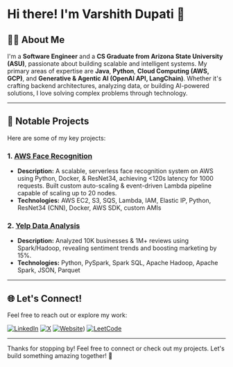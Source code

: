 # Hi there! I'm Varshith Dupati 👋

## 🧑‍💻 About Me
I'm a **Software Engineer** and a **CS Graduate from Arizona State University (ASU)**, passionate about building scalable and intelligent systems. My primary areas of expertise are **Java**, **Python**, **Cloud Computing (AWS, GCP)**, and **Generative & Agentic AI (OpenAI API, LangChain)**. Whether it's crafting backend architectures, analyzing data, or building AI-powered solutions, I love solving complex problems through technology.

---

## 🚀 Notable Projects
Here are some of my key projects:

### 1. [AWS Face Recognition](https://github.com/dvarshith/AWS-Face-Recognition)
- **Description:** A scalable, serverless face recognition system on AWS using Python, Docker, & ResNet34, achieving <120s latency for 1000 requests. Built custom auto-scaling & event-driven Lambda pipeline capable of scaling up to 20 nodes.
- **Technologies:** AWS EC2, S3, SQS, Lambda, IAM, Elastic IP, Python, ResNet34 (CNN), Docker, AWS SDK, custom AMIs

### 2. [Yelp Data Analysis](https://github.com/dvarshith/Yelp-Data-Analysis)
- **Description:** Analyzed 10K businesses & 1M+ reviews using Spark/Hadoop, revealing sentiment trends and boosting marketing by 15%.
- **Technologies:** Python, PySpark, Spark SQL, Apache Hadoop, Apache Spark, JSON, Parquet

---

## 🌐 Let's Connect!
Feel free to reach out or explore my work:

[![LinkedIn](https://img.shields.io/badge/LinkedIn-0A66C2?style=for-the-badge&logo=linkedin&logoColor=white)](https://linkedin.com/in/varshith-dupati)
[![X](https://img.shields.io/badge/X-1DA1F2?style=for-the-badge&logo=x&logoColor=white)](https://x.com/VarshithDupati)
[![Website](https://img.shields.io/badge/Website-4285F4?style=for-the-badge&logo=google-chrome&logoColor=white)](https://varshithdupati.com/))
[![LeetCode](https://img.shields.io/badge/LeetCode-FFA116?style=for-the-badge&logo=leetcode&logoColor=black)](https://leetcode.com/u/VarshithDupati/)

---

Thanks for stopping by! Feel free to connect or check out my projects. Let's build something amazing together! 🚀
